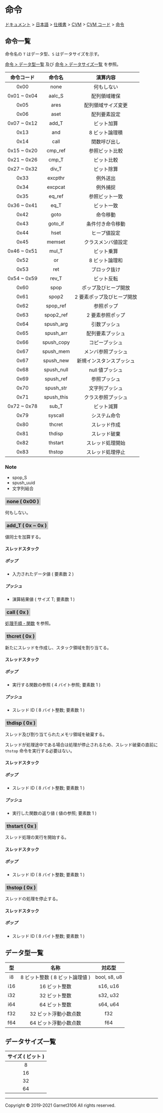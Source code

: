 # 命令

[ドキュメント](../../../../../index.md) > [日本語](../../../../index.md) > [仕様書](../../../index.md) > [CVM](../../index.md) > [CVM コード](../index.md) > [命令](./index.md)

## 命令一覧

命令名の `T` はデータ型、`S` はデータサイズを示す。

[命令 > データ型一覧](#データ型一覧) 及び [命令 > データサイズ一覧](#データサイズ一覧) を参照。

|命令コード|命令名|演算内容|
|:-:|:-:|:-:|
|0x00|none|何もしない|
|0x01 ~ 0x04|aalc_S|配列領域確保|
|0x05|ares|配列領域サイズ変更|
|0x06|aset|配列要素設定|
|0x07 ~ 0x12|add_T|ビット加算|
|0x13|and|8 ビット論理積|
|0x14|call|関数呼び出し|
|0x15 ~ 0x20|cmp_ref|参照ビット比較|
|0x21 ~ 0x26|cmp_T|ビット比較|
|0x27 ~ 0x32|div_T|ビット除算|
|0x33|excpthr|例外送出|
|0x34|excpcat|例外捕捉|
|0x35|eq_ref|参照ビット一致|
|0x36 ~ 0x41|eq_T|ビット一致|
|0x42|goto|命令移動|
|0x43|goto_if|条件付き命令移動|
|0x44|hset|ヒープ値設定|
|0x45|memset|クラスメンバ値設定|
|0x46 ~ 0x51|mul_T|ビット乗算|
|0x52|or|8 ビット論理和|
|0x53|ret|ブロック抜け|
|0x54 ~ 0x59|rev_T|ビット反転|
|0x60|spop|ポップ及びヒープ開放|
|0x61|spop2|2 要素ポップ及びヒープ開放|
|0x62|spop_ref|参照ポップ|
|0x63|spop2_ref|2 要素参照ポップ|
|0x64|spush_arg|引数プッシュ|
|0x65|spush_arr|配列要素プッシュ|
|0x66|spush_copy|コピープッシュ|
|0x67|spush_mem|メンバ参照プッシュ|
|0x67|spush_new|新規インスタンスプッシュ|
|0x68|spush_null|null 値プッシュ|
|0x69|spush_ref|参照プッシュ|
|0x70|spush_str|文字列プッシュ|
|0x71|spush_this|クラス参照プッシュ|
|0x72 ~ 0x78|sub_T|ビット減算|
|0x79|syscall|システム命令|
|0x80|thcret|スレッド作成|
|0x81|thdisp|スレッド破棄|
|0x82|thstart|スレッド処理開始|
|0x83|thstop|スレッド処理停止|

### Note

- spop_S
- spush_uuid
- 文字列結合

<style>
/* 命令のタイトルに使用する */

span.instTitle {
    background-color: #cccccc;
    padding: 3px 5px;
}
</style>

### <span class="instTitle">none ( 0x00 )</span>

何もしない。

### <span class="instTitle">add_T ( 0x ~ 0x )</span>

値同士を加算する。

#### スレッドスタック

##### ポップ

- 入力されたデータ値 ( 要素数 2 )

##### プッシュ

- 演算結果値 ( サイズ T; 要素数 1 )

### <span class="instTitle">call ( 0x )</span>

[処理手順 - 関数](../../procs/function/index.md) を参照。

### <span class="instTitle">thcret ( 0x )</span>

新たにスレッドを作成し、スタック領域を割り当てる。

#### スレッドスタック

##### ポップ

- 実行する関数の参照 ( 4 バイト参照; 要素数 1 )

##### プッシュ

- スレッド ID ( 8 バイト整数; 要素数 1 )

### <span class="instTitle">thdisp ( 0x )</span>

スレッド及び割り当てられたメモリ領域を破棄する。

スレッドが処理途中である場合は処理が停止されるため、スレッド破棄の直前に `thstop` 命令を実行する必要はない。

#### スレッドスタック

##### ポップ

- スレッド ID ( 8 バイト整数; 要素数 1 )

##### プッシュ

- 実行した関数の返り値 ( 値の参照; 要素数 1 )

### <span class="instTitle">thstart ( 0x )</span>

スレッド処理の実行を開始する。

#### スレッドスタック

##### ポップ

- スレッド ID ( 8 バイト整数; 要素数 1 )

### <span class="instTitle">thstop ( 0x )</span>

スレッドの処理を停止する。

#### スレッドスタック

##### ポップ

- スレッド ID ( 8 バイト整数; 要素数 1 )

## データ型一覧

|型|名称|対応型|
|:-:|:-:|:-:|
|i8|8 ビット整数 ( 8 ビット論理値 )|bool, s8, u8|
|i16|16 ビット整数|s16, u16|
|i32|32 ビット整数|s32, u32|
|i64|64 ビット整数|s64, u64|
|f32|32 ビット浮動小数点数|f32|
|f64|64 ビット浮動小数点数|f64|

## データサイズ一覧

|サイズ ( ビット )|
|:-:|
|8|
|16|
|32|
|64|

---

Copyright © 2019-2021 Garnet3106 All rights reserved.
